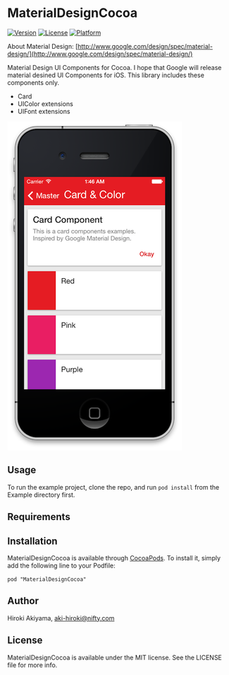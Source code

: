# MaterialDesignCocoa

[![Version](https://img.shields.io/cocoapods/v/MaterialDesignCocoa.svg?style=flat)](http://cocoadocs.org/docsets/MaterialDesignCocoa)
[![License](https://img.shields.io/cocoapods/l/MaterialDesignCocoa.svg?style=flat)](http://cocoadocs.org/docsets/MaterialDesignCocoa)
[![Platform](https://img.shields.io/cocoapods/p/MaterialDesignCocoa.svg?style=flat)](http://cocoadocs.org/docsets/MaterialDesignCocoa)

About Material Design: [http://www.google.com/design/spec/material-design/](http://www.google.com/design/spec/material-design/)

Material Design UI Components for Cocoa.
I hope that Google will release material desined UI Components for iOS.
This library includes these components only.

- Card
- UIColor extensions
- UIFont extensions

![Screenshot](https://raw.githubusercontent.com/akiroom/MaterialDesignCocoa/master/Screenshots/card-and-color.png)

## Usage

To run the example project, clone the repo, and run `pod install` from the Example directory first.

## Requirements

## Installation

MaterialDesignCocoa is available through [CocoaPods](http://cocoapods.org). To install
it, simply add the following line to your Podfile:

    pod "MaterialDesignCocoa"

## Author

Hiroki Akiyama, aki-hiroki@nifty.com

## License

MaterialDesignCocoa is available under the MIT license. See the LICENSE file for more info.
